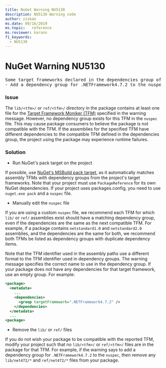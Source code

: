 ```yaml
---
title: NuGet Warning NU5130
description: NU5130 Warning code
author: zivkan
ms.date: 09/16/2019
ms.topic:   reference
ms.reviewer: karann
f1_keywords:
  - NU5130
---
```


# NuGet Warning NU5130

<pre>Some target frameworks declared in the dependencies group of the nuspec and the lib/ref folder have compatible matches, but not exact matches in the other location. Unless intentional, consult the list of actions below:
- Add a dependency group for .NETFramework4.7.2 to the nuspec</pre>

### Issue

The `lib/<tfm>/` or `ref/<tfm>/` directory in the package contains at least one file for the [Target Framework Moniker (TFM)](../target-frameworks.md) specified in the warning message. However, no dependency group exists for this TFM in the `nuspec` file. This may cause package consumers to believe the package is not compatible with the TFM. If the assemblies for the specified TFM have different dependencies to the compatible TFM defined in the dependencies group, the project using the package may experience runtime failures.

### Solution

* Run NuGet's pack target on the project

If possible, use [NuGet's MSBuild pack target](../msbuild-targets.md), as it automatically matches assembly TFMs with dependency groups from the project's target frameworks. Note that your project must use `PackageReference` for its own NuGet dependencies. If your project uses packages.config, you need to use `nuget.exe pack` and a `nuspec` file.

* Manually edit the `nuspec` file

If you are using a custom `nuspec` file, we recommend each TFM for which `lib/` or `ref/` assemblies exist should have a matching dependency group, even if the dependencies are the same as the next compatible TFM. For example, if a package contains `netstandard1.0` and `netstandard2.0` assemblies, and the dependencies are the same for both, we recommend both TFMs be listed as dependency groups with duplicate dependency items.

Note that the TFM identifier used in the assembly paths use a different format to the TFM identifier used in dependency groups. The warning message specifies the correct name to use in the dependency group. If your package does not have any dependencies for that target framework, use an empty group. For example:

```xml
<package>
  <metadata>
    ...
    <dependencies>
      <group targetFramework=".NETFramework4.7.2" />
    </dependencies>
  </metadata>
  ...
<package>
```

* Remove the `lib/` or `ref/` files

If you do not wish your package to be compatible with the reported TFM, modify your project such that no `lib/<tfm>/` or `ref/<tfm>/` files are in the package for that TFM. For example, if the warning says to add a dependency group for `.NETFramework4.7.2` to the `nuspec`, then remove any `lib/net472/*` and `ref/net472/*` files from your package.

